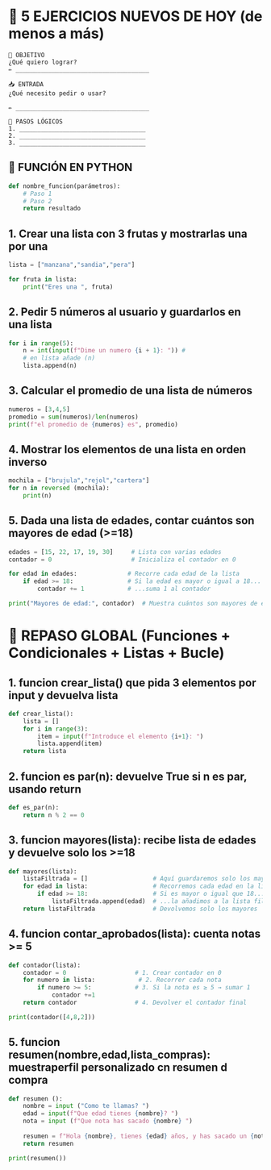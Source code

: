
# 🔢 5 EJERCICIOS NUEVOS DE HOY (de menos a más)
```texto
🎯 OBJETIVO
¿Qué quiero lograr?
✏️ _____________________________________

📥 ENTRADA
¿Qué necesito pedir o usar?

✏️ _____________________________________

🧠 PASOS LÓGICOS
1. ___________________________________
2. ___________________________________
3. ___________________________________
```
## 🧾 FUNCIÓN EN PYTHON

```python
def nombre_funcion(parámetros):
    # Paso 1
    # Paso 2
    return resultado
```


## 1. Crear una lista con 3 frutas y mostrarlas una por una
```python
lista = ["manzana","sandia","pera"]

for fruta in lista:
    print("Eres una ", fruta)
```

## 2. Pedir 5 números al usuario y guardarlos en una lista

```python lista = []
for i in range(5):
    n = int(input(f"Dime un numero {i + 1}: ")) # 
    # en lista añade (n)
    lista.append(n)
```

## 3. Calcular el promedio de una lista de números
```python
numeros = [3,4,5]
promedio = sum(numeros)/len(numeros)
print(f"el promedio de {numeros} es", promedio)
```

## 4. Mostrar los elementos de una lista en orden inverso
```python
mochila = ["brujula","rejol","cartera"]
for n in reversed (mochila):
    print(n)
```

## 5. Dada una lista de edades, contar cuántos son mayores de edad (>=18)
```python
edades = [15, 22, 17, 19, 30]     # Lista con varias edades
contador = 0                      # Inicializa el contador en 0

for edad in edades:              # Recorre cada edad de la lista
    if edad >= 18:               # Si la edad es mayor o igual a 18...
        contador += 1            # ...suma 1 al contador

print("Mayores de edad:", contador)  # Muestra cuántos son mayores de edad
```



# 🔄 REPASO GLOBAL (Funciones + Condicionales + Listas + Bucle)

##  1. funcion crear\_lista() que pida 3 elementos por input y devuelva lista
```python
def crear_lista():                         
    lista = []                             
    for i in range(3):                    
        item = input(f"Introduce el elemento {i+1}: ")  
        lista.append(item)                 
    return lista    
```                      

## 2. funcion es par(n): devuelve True si n es par, usando return
```python
def es_par(n):                             
    return n % 2 == 0                     
```


##  3. funcion mayores(lista): recibe lista de edades y devuelve solo los >=18

```python
def mayores(lista):                        
    listaFiltrada = []                  # Aquí guardaremos solo los mayores de edad                        
    for edad in lista:                  # Recorremos cada edad en la lista original
        if edad >= 18:                  # Si es mayor o igual que 18...
            listaFiltrada.append(edad)  # ...la añadimos a la lista filtrada        
    return listaFiltrada                # Devolvemos solo los mayores   
```         


## 4. funcion contar\_aprobados(lista): cuenta notas >= 5
``` python
def contador(lista):
    contador = 0                   # 1. Crear contador en 0  
    for numero in lista:            # 2. Recorrer cada nota  
        if numero >= 5:            # 3. Si la nota es ≥ 5 → sumar 1  
            contador +=1
    return contador                # 4. Devolver el contador final

print(contador([4,8,2]))
```

## 5. funcion resumen(nombre,edad,lista\_compras): muestraperfil personalizado cn resumen d compra

```python
def resumen ():
    nombre = input ("Como te llamas? ")
    edad = input(f"Que edad tienes {nombre}? ") 
    nota = input (f"Que nota has sacado {nombre} ")
    
    resumen = f"Hola {nombre}, tienes {edad} años, y has sacado un {nota}."
    return resumen

print(resumen())
```


